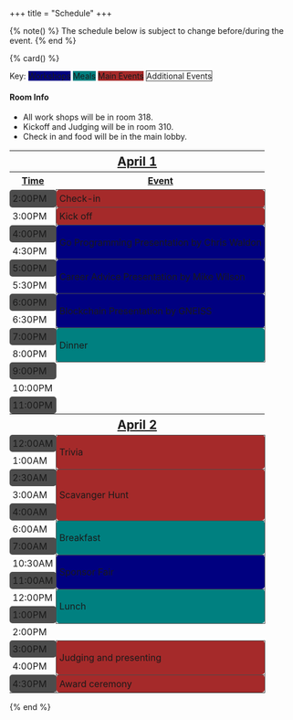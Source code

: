 +++
title = "Schedule"
+++

{% note() %}
The schedule below is subject to change before/during the event.
{% end %}

{% card() %}

<style>
table {
    width: 100%;
}

table * {
    padding: 5px;
}

td, th {
    border-radius: 5px;
}
th {
    text-decoration: underline;
}

tr > td:nth-child(2) {
    border: 1px solid #4c4c4c;
}

tr:nth-child(odd) > td:first-child {
    background-color: #4c4c4c;
}

/* Declare schedule colors */
.workshop { background-color: navy; }
.meal { background-color: teal; }
.event { background-color: brown; }
.date {
    font-size: 16pt;
}
</style>

Key:
<span class="w3-round-large w3-padding-small workshop">Workshops</span>
<span class="w3-round-large w3-padding-small meal">Meals</span>
<span class="w3-round-large w3-padding-small event">Main Events</span>
<span class="w3-round-large w3-padding-small" style="border: 1px solid #4c4c4c">
Additional Events
</span>
#### Room Info 
- All work shops will be in room 318.
- Kickoff and Judging will be in room 310.
- Check in and food will be in the main lobby.
<table>
    <tr>
        <th colspan="2" class="date">April 1</th>
    </tr>
   <tr>
        <th>Time</th>
        <th>Event</th>
    </tr>
    <tr>
        <td>2:00PM</td>
        <td class="event">Check-in</td>
    </tr>
    <tr>
        <td>3:00PM</td>
        <td class="event">Kick off</td>
    </tr>
    <tr>
        <td>4:00PM</td>
        <td rowspan="2" class="workshop">Go Programming Presentation by Chris Waldon</td>
    </tr>
    <tr>
        <td>4:30PM</td>
    </tr>
    <tr>
        <td>5:00PM</td>
        <td rowspan="2" class="workshop">Career Advice Presentation by Mike Wilson</td>
    </tr>
    <tr>
        <td>5:30PM</td>
    </tr>
    <tr>
        <td>6:00PM</td>
        <td rowspan="2" class="workshop">Blockchain Presentation by GNEISS</td>
    </tr>
    <tr>
        <td>6:30PM</td>
    </tr>
    <tr>
        <td>7:00PM</td>
        <td rowspan="2" class="meal">Dinner</td>
    </tr>
    <tr>
        <td>8:00PM</td>
    </tr>
    <tr>
        <td>9:00PM</td>
    </tr>
    <tr>
        <td>10:00PM</td>
    </tr>
    <tr>
        <td>11:00PM</td>
    </tr>
    <tr>
        <th colspan="2" class="date">April 2</th>
    </tr>
    <tr>
        <td>12:00AM</td>
        <td rowspan="2" class="event">Trivia</td>
    </tr>
    <tr>
        <td>1:00AM</td>
    </tr>
    <tr>
        <td>2:30AM</td>
        <td rowspan="3" class="event">Scavanger Hunt</td>
    </tr>
    <tr>
        <td>3:00AM</td>
    </tr>
    <tr>
        <td>4:00AM</td>
    </tr>
    <tr>
        <td>6:00AM</td>
        <td rowspan="2" class="meal">Breakfast</td>
    </tr>
    <tr>
        <td>7:00AM</td>
    </tr>
    <tr>
        <td>10:30AM</td>
        <td rowspan="2" class="workshop">Sponsor Fair</td>
    </tr>
     <tr>
        <td>11:00AM</td>
    </tr>
        <td>12:00PM</td>
        <td rowspan="2" class="meal">Lunch</td>
    <tr>
        <td>1:00PM</td>
    </tr>
    <tr>
        <td>2:00PM</td>
    </tr>
    <tr>
        <td>3:00PM</td>
        <td rowspan="2" class="event">Judging and presenting</td>
    </tr>
    <tr>
       <td>4:00PM</td> 
    </tr>
    <tr>
        <td>4:30PM</td>
        <td class="event">Award ceremony</td>
    <tr>
</table>

{% end %}
